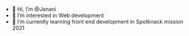 - 👋 Hi, I’m @Janani
- 👀 I’m interested in Web development
- 🌱 I’m currently learning front end development in Spotknack mission 2021



<!---
janani-ob/janani-ob is a ✨ special ✨ repository because its `README.md` (this file) appears on your GitHub profile.
You can click the Preview link to take a look at your changes.
--->
